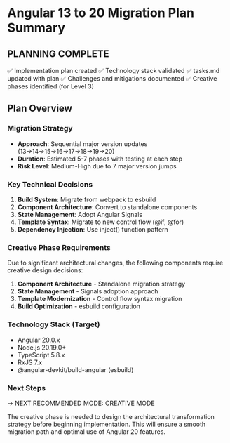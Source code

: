 # Angular 13 to 20 Migration Plan Summary

## PLANNING COMPLETE

✅ Implementation plan created
✅ Technology stack validated
✅ tasks.md updated with plan
✅ Challenges and mitigations documented
✅ Creative phases identified (for Level 3)

## Plan Overview

### Migration Strategy
- **Approach**: Sequential major version updates (13→14→15→16→17→18→19→20)
- **Duration**: Estimated 5-7 phases with testing at each step
- **Risk Level**: Medium-High due to 7 major version jumps

### Key Technical Decisions
1. **Build System**: Migrate from webpack to esbuild
2. **Component Architecture**: Convert to standalone components
3. **State Management**: Adopt Angular Signals
4. **Template Syntax**: Migrate to new control flow (@if, @for)
5. **Dependency Injection**: Use inject() function pattern

### Creative Phase Requirements
Due to significant architectural changes, the following components require creative design decisions:
1. **Component Architecture** - Standalone migration strategy
2. **State Management** - Signals adoption approach
3. **Template Modernization** - Control flow syntax migration
4. **Build Optimization** - esbuild configuration

### Technology Stack (Target)
- Angular 20.0.x
- Node.js 20.19.0+
- TypeScript 5.8.x
- RxJS 7.x
- @angular-devkit/build-angular (esbuild)

### Next Steps
→ NEXT RECOMMENDED MODE: CREATIVE MODE

The creative phase is needed to design the architectural transformation strategy before beginning implementation. This will ensure a smooth migration path and optimal use of Angular 20 features.